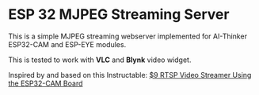 # ESP 32 MJPEG Streaming Server

This is a simple MJPEG streaming webserver implemented for AI-Thinker ESP32-CAM and ESP-EYE modules. 

This is tested to work with **VLC** and **Blynk** video widget. 



Inspired by and based on this Instructable: [$9 RTSP Video Streamer Using the ESP32-CAM Board](https://www.instructables.com/id/9-RTSP-Video-Streamer-Using-the-ESP32-CAM-Board/)



